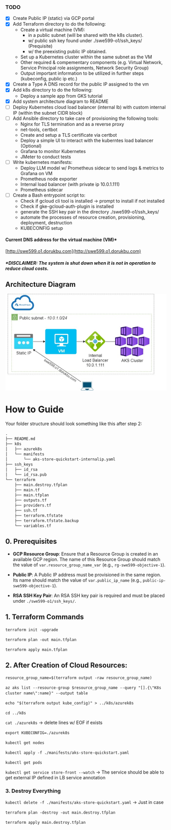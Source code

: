 ### TODO
- [x] Create Public IP (static) via GCP portal
- [x] Add Terraform directory to do the following:
  - Create a virtual machine (VM):
    - in a public subnet (will be shared with the k8s cluster).
    - w/ public ssh key found under ./swe599-o1/ssh_keys/ (Prequisite)
    - w/ the preexisting public IP obtained.
  - Set up a Kubernetes cluster within the same subnet as the VM
  - Other required & compementary components (e.g. Virtual Network, Service Principal role assignments, Network Security Group)
  - Output important information to be utilized in further steps (kubeconfig, public ip etc.)
- [x] Create a Type A DNS record for the public IP assigned to the vm
- [x] Add k8s directory to do the following:
  - Deploy a sample app from GKS tutorial
- [x] Add system architecture diagram to README
- [ ] Deploy Kubernetes cloud load balancer (internal lb) with custom internal IP (within the subnet CIDR block)
- [ ] Add Ansible directory to take care of provisioning the following tools:
  - Nginx for TLS termination and as a reverse proxy
  - net-tools, certbot
  - Create and setup a TLS certificate via certbot
  - Deploy a simple UI to interact with the kuberntes load balancer (Optional)
  - Grafana to monitor Kubernetes
  - JMeter to conduct tests
- [ ] Write kubernetes manifests:
  - Deploy LLM model w/ Prometheus sidecar to send logs & metrics to Grafana on VM
  - Prometheus node exporter
  - Internal load balancer (with private ip 10.0.1.111)
  - Prometheus sidecar 
- [ ] Create a Bash entrypoint script to:
  - Check if gcloud cli tool is installed -> prompt to install if not installed
  - Check if gke-gcloud-auth-plugin is installed
  - generate the SSH key pair in the directory ./swe599-o1/ssh_keys/
  - automate the processes of resource creation, provisioning, deployment, destruction
  - KUBECONFIG setup

#### Current DNS address for the virtual machine (VM)*
[http://swe599.o1.dorukbu.com](http://swe599.o1.dorukbu.com)
##### *DISCLAIMER: The system is shut down when it is not in operation to reduce cloud costs.

## Architecture Diagram
<img src="assets/diagrams/o1_diagram1.jpg" alt="Architecture Diagram" width="700"/>

# How to Guide
Your folder structure should look something like this after step 2:
```
.
├── README.md
├── k8s
│   ├── azurek8s
│   └── manifests
│       └── aks-store-quickstart-internalip.yaml
├── ssh_keys
│   ├── id_rsa
│   └── id_rsa.pub
└── terraform
    ├── main.destroy.tfplan
    ├── main.tf
    ├── main.tfplan
    ├── outputs.tf
    ├── providers.tf
    ├── ssh.tf
    ├── terraform.tfstate
    ├── terraform.tfstate.backup
    └── variables.tf
```

## 0. Prerequisites

- **GCP Resource Group**: Ensure that a Resource Group is created in an available GCP region. The name of this Resource Group should match the value of `var.resource_group_name_var` (e.g., `rg-swe599-objective-1`).

- **Public IP**: A Public IP address must be provisioned in the same region. Its name should match the value of `var.public_ip_name` (e.g., `public-ip-swe599-objective-1`).

- **RSA SSH Key Pair**: An RSA SSH key pair is required and must be placed under `./swe599-o1/ssh_keys/`.

## 1. Terraform Commands

`terraform init -upgrade`

`terraform plan -out main.tfplan`

`terraform apply main.tfplan`

## 2. After Creation of Cloud Resources:

`resource_group_name=$(terraform output -raw resource_group_name)`

`az aks list --resource-group $resource_group_name --query "[].{\"K8s cluster name\":name}" --output table`

`echo "$(terraform output kube_config)" > ../k8s/azurek8s`

`cd ../k8s`

`cat ./azurek8s` → delete lines w/ EOF if exists

`export KUBECONFIG=./azurek8s`

`kubectl get nodes`

`kubectl apply -f ./manifests/aks-store-quickstart.yaml`

`kubectl get pods`

`kubectl get service store-front --watch` -> The service should be able to get external IP defined in LB service annotation

### 3. Destroy Everything

`kubectl delete -f ./manifests/aks-store-quickstart.yaml` -> Just in case

`terraform plan -destroy -out main.destroy.tfplan`

`terraform apply main.destroy.tfplan`
